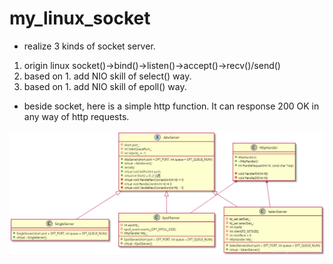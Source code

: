 # my_linux_socket

* realize 3 kinds of socket server.
1. origin linux socket()->bind()->listen()->accept()->recv()/send()
2. based on 1. add NIO skill of select() way.
3. based on 1. add NIO skill of epoll() way.

* beside socket, here is a simple http function. It can response 200 OK in any way of http requests.

![avatar](./uml.png)